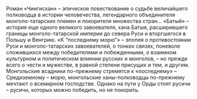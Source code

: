 <!--2025-10-19 11:28:57--><!--pdate:1951-->
Роман «Чингисхан» – эпическое повествование о судьбе величайшего полководца в истории человечества, легендарного объединителя монголо-татарских племен и покорителя множества стран… «Батый» – история еще одного великого завоевателя, хана Батыя, расширившего границы монголо-татарской империи до севера Руси и вторгшегося в Польшу и Венгрию. «К “последнему морю”» – эпопея о противостоянии Руси и монголо-татарских завоевателей, о тонких связях, поневоле сложившихся между победителями и побежденными, о взаимном культурном и политическом влиянии русских и монголов, – но прежде всего о чести и мужестве, в равной степени присущих и тем, и другим. Монгольские всадники по-прежнему стремятся к «последнему» – Средиземному – морю, монгольские ханы-полководцы по-прежнему мечтают о всемирном господстве. Однако на пути у Орды стоят русичи – русичи, которых можно победить, но не покорить.